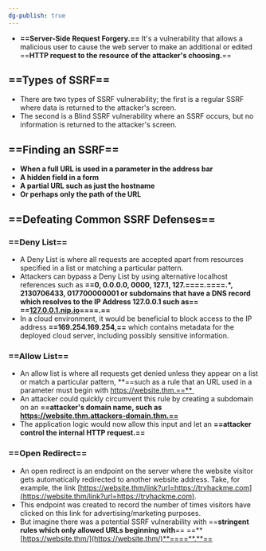 ```yaml
---
dg-publish: true
---
```







- **==Server-Side Request Forgery.==** It's a vulnerability that allows a malicious user to cause the web server to make an additional or edited ==**HTTP request to the resource of the attacker's choosing.**==

## ==Types of SSRF==

- There are two types of SSRF vulnerability; the first is a regular SSRF where data is returned to the attacker's screen.
- The second is a Blind SSRF vulnerability where an SSRF occurs, but no information is returned to the attacker's screen.

## ==Finding an SSRF==

- **When a full URL is used in a parameter in the address bar**
- **A hidden field in a form**
- **A partial URL such as just the hostname**
- **Or perhaps only the path of the URL**

## ==Defeating Common SSRF Defenses==

### ==Deny List==

- A Deny List is where all requests are accepted apart from resources specified in a list or matching a particular pattern.
- Attackers can bypass a Deny List by using alternative localhost references such as **==0, 0.0.0.0, 0000, 127.1, 127.====_._====.*, 2130706433, 017700000001 or subdomains that have a DNS record which resolves to the IP Address 127.0.0.1 such as== ==[127.0.0.1.nip.io](http://127.0.0.1.nip.io/)====.==**
- In a cloud environment, it would be beneficial to block access to the IP address **==169.254.169.254,==** which contains metadata for the deployed cloud server, including possibly sensitive information.

### ==Allow List==

- An allow list is where all requests get denied unless they appear on a list or match a particular pattern, **==such as a rule that an URL used in a parameter must begin with https://website.thm.==** 
- An attacker could quickly circumvent this rule by creating a subdomain on an **==attacker's domain name, such as https://website.thm.attackers-domain.thm.==**
- The application logic would now allow this input and let an **==attacker control the internal HTTP request.==**

### ==Open Redirect==

- An open redirect is an endpoint on the server where the website visitor gets automatically redirected to another website address. Take, for example, the link [https://website.thm/link?url=https://tryhackme.com](https://website.thm/link?url=https://tryhackme.com).
- This endpoint was created to record the number of times visitors have clicked on this link for advertising/marketing purposes.
- But imagine there was a potential SSRF vulnerability with ==**stringent rules which only allowed URLs beginning with**== ==**[https://website.thm/](https://website.thm/)**====**.**==